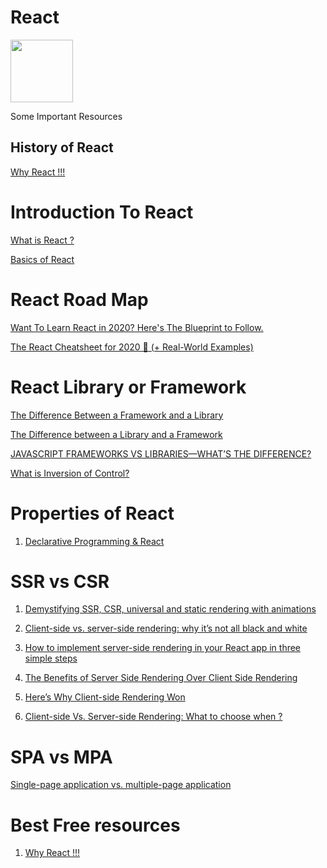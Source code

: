 # React 
<img src="https://amanguptaofficial.netlify.app/images/download.svg" width="100" height="100"/> 

Some Important Resources

## History of React
<a href="https://www.simform.com/why-use-react/" target="_blank">Why React !!!</a>

# Introduction To React

<a href="https://reactjs.org/tutorial/tutorial.html#what-is-react" target="_blank">What is React ?</a>

<a href="https://www.freecodecamp.org/news/everything-you-need-to-know-about-react-eaedf53238c4/" target="_blank">Basics of React</a>
# React Road Map

<a href="https://dev.to/reedbarger/want-to-learn-react-in-2020-here-s-the-blueprint-to-follow-2jdd" target="_blank">Want To Learn React in 2020? Here's The Blueprint to Follow.</a>


<a href="https://dev.to/reedbarger/the-react-cheatsheet-for-2020-real-world-examples-4hgg" target="_blank">The React Cheatsheet for 2020 📄‬ (+ Real-World Examples)</a>

# React Library or Framework

<a href="https://www.freecodecamp.org/news/the-difference-between-a-framework-and-a-library-bd133054023f/" target="_blank">The Difference Between a Framework and a Library
</a>

<a href="https://dev.to/temmietope/the-difference-between-a-library-and-a-framework-4jcl" target="_blank">The Difference between a Library and a Framework
</a>


<a href="https://skillcrush.com/blog/javascript-frameworks-vs-libraries/" target="_blank">JAVASCRIPT FRAMEWORKS VS LIBRARIES—WHAT’S THE DIFFERENCE?</a>


<a href="https://stackoverflow.com/questions/3058/what-is-inversion-ofcontrol#:~:text=the%20first%20part.-,What%20is%20it%3F,instance%20creating%20instances%20of%20dependencies." target="_blank">What is Inversion of Control?
</a>

# Properties of React
1. <a href="https://dev.to/itsjzt/declarative-programming--react-3bh2#:~:text=In%20react%2C%20You%20make%20interactive,the%20DOM%20according%20to%20it.&text=When%20you%20click%20the%20button,when%20we%20change%20the%20state." target="_blank"> Declarative Programming & React</a>


# SSR vs CSR
1. <a href="https://dev.to/kefranabg/demystifying-ssr-csr-universal-and-static-rendering-with-animations-m7d" target="_blank">Demystifying SSR, CSR, universal and static rendering with animations</a>


2. <a href="https://www.freecodecamp.org/news/what-exactly-is-client-side-rendering-and-hows-it-different-from-server-side-rendering-bd5c786b340d/" target="_blank">Client-side vs. server-side rendering: why it’s not all black and white</a>

3. <a href="https://www.freecodecamp.org/news/server-side-rendering-your-react-app-in-three-simple-steps-7a82b95db82e/" target="_blank">How to implement server-side rendering in your React app in three simple steps</a>

4. <a href="https://medium.com/walmartglobaltech/the-benefits-of-server-side-rendering-over-client-side-rendering-5d07ff2cefe8#:~:text=Here%20is%20a%20very%20simple,with%20links%20to%20your%20javascript." target="_blank">The Benefits of Server Side Rendering Over Client Side Rendering</a>

5. <a href="https://www.freecodecamp.org/news/heres-why-client-side-rendering-won-46a349fadb52/#:~:text=Client%2Dside%20rendering%20supports%20lazy,without%20performing%20a%20full%20postback." target="_blank">Here’s Why Client-side Rendering Won</a>


6. <a href="https://www.solutelabs.com/blog/client-side-vs-server-side-rendering-what-to-choose-when#:~:text=So%2C%20CSR%20works%20better%20for%20web%20applications%20compared%20to%20SSR.&text=Moreover%2C%20SSR%20also%20ensures%20the,for%20websites%20compared%20to%20CSR." target="_blank">Client-side Vs. Server-side Rendering: What to choose when ?</a>

# SPA vs MPA

<a href="https://medium.com/@NeotericEU/single-page-application-vs-multiple-page-application-2591588efe58" target="_blank">Single-page application vs. multiple-page application</a>

# Best Free resources
1. <a href="https://egghead.io/lessons/react-a-beginners-guide-to-react-introduction" target="_blank">Why React !!!</a>





